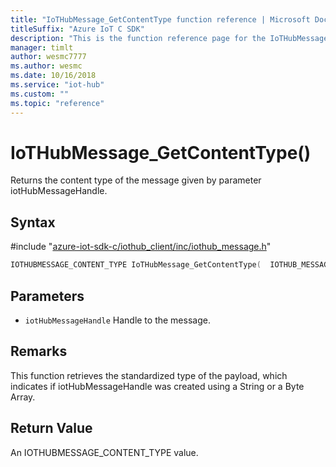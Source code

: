 ```yaml
---                             
title: "IoTHubMessage_GetContentType function reference | Microsoft Docs" 
titleSuffix: "Azure IoT C SDK"            
description: "This is the function reference page for the IoTHubMessage_GetContentType() function in the Azure IoT C SDK. This SDK is used with Azure IoT Hub and Azure IoT Hub Device Provisioning Service"            
manager: timlt                 
author: wesmc7777              
ms.author: wesmc               
ms.date: 10/16/2018                    
ms.service: "iot-hub"             
ms.custom: ""                
ms.topic: "reference"        
---                            
```


# IoTHubMessage_GetContentType()

Returns the content type of the message given by parameter iotHubMessageHandle.

## Syntax

\#include "[azure-iot-sdk-c/iothub_client/inc/iothub_message.h](../iothub-message-h.md)"  
```C
IOTHUBMESSAGE_CONTENT_TYPE IoTHubMessage_GetContentType(  IOTHUB_MESSAGE_HANDLE  C2);
```

## Parameters
* `iotHubMessageHandle` Handle to the message.

## Remarks
This function retrieves the standardized type of the payload, which indicates if iotHubMessageHandle was created using a String or a Byte Array.

## Return Value
An IOTHUBMESSAGE_CONTENT_TYPE value.

